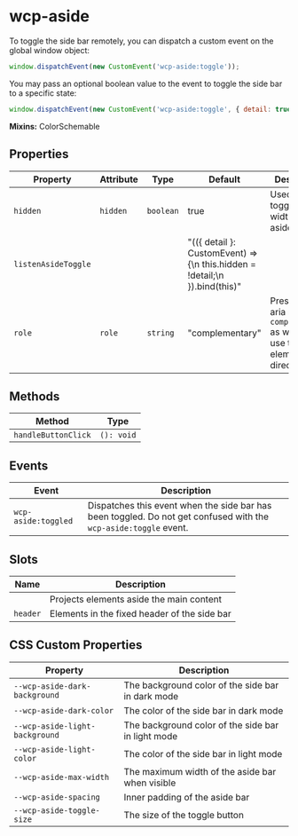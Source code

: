 # wcp-aside

To toggle the side bar remotely, you can dispatch a custom event on the global window object:
```js
window.dispatchEvent(new CustomEvent('wcp-aside:toggle'));
```
You may pass an optional boolean value to the event to toggle the side bar to a specific state:
```js
window.dispatchEvent(new CustomEvent('wcp-aside:toggle', { detail: true }));
```

**Mixins:** ColorSchemable

## Properties

| Property            | Attribute | Type      | Default                                          | Description                                      |
|---------------------|-----------|-----------|--------------------------------------------------|--------------------------------------------------|
| `hidden`            | `hidden`  | `boolean` | true                                             | Used to toggle the width of the aside bar        |
| `listenAsideToggle` |           |           | "(({ detail }: CustomEvent<boolean>) => {\n    this.hidden = !detail;\n  }).bind(this)" |                                                  |
| `role`              | `role`    | `string`  | "complementary"                                  | Presets the aria role to `complementary` as we do not use te aside element directly |

## Methods

| Method              | Type       |
|---------------------|------------|
| `handleButtonClick` | `(): void` |

## Events

| Event               | Description                                      |
|---------------------|--------------------------------------------------|
| `wcp-aside:toggled` | Dispatches this event when the side bar has been toggled. Do not get confused with the `wcp-aside:toggle` event. |

## Slots

| Name     | Description                                  |
|----------|----------------------------------------------|
|          | Projects elements aside the main content     |
| `header` | Elements in the fixed header of the side bar |

## CSS Custom Properties

| Property                       | Description                                      |
|--------------------------------|--------------------------------------------------|
| `--wcp-aside-dark-background`  | The background color of the side bar in dark mode |
| `--wcp-aside-dark-color`       | The color of the side bar in dark mode           |
| `--wcp-aside-light-background` | The background color of the side bar in light mode |
| `--wcp-aside-light-color`      | The color of the side bar in light mode          |
| `--wcp-aside-max-width`        | The maximum width of the aside bar when visible  |
| `--wcp-aside-spacing`          | Inner padding of the aside bar                   |
| `--wcp-aside-toggle-size`      | The size of the toggle button                    |
